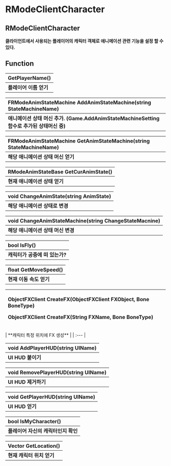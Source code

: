 # RModeClientCharacter

## **RModeClientCharacter**

**클라이언트에서 사용되는 플레이어의 캐릭터 객체로 애니메이션 관련 기능을 설정 할 수 있다.**

## **Function**

| **GetPlayerName\(\)** |
| :--- |
| **플레이어 이름 얻기** |

| **FRModeAnimStateMachine AddAnimStateMachine\(string StateMachineName\)** |
| :--- |
| **애니메이션 상태 머신 추가. \(Game.AddAnimStateMachineSetting 함수로 추가된 상태머신 중\)** |

| **FRModeAnimStateMachine GetAnimStateMachine\(string StateMachineName\)** |
| :--- |
| **해당 애니메이션 상태 머신 얻기** |

| **RModeAnimStateBase GetCurAnimState\(\)** |
| :--- |
| **현재 애니메이션 상태 얻기** |

| **void ChangeAnimState\(string AnimState\)** |
| :--- |
| **해당 애니메이션 상태로 변경** |

| **void ChangeAnimStateMachine\(string ChangeStateMacnine\)** |
| :--- |
| **해당 애니메이션 상태 머신 변경** |

| **bool IsFly\(\)** |
| :--- |
| **캐릭터가 공중에 떠 있는가?** |

| **float GetMoveSpeed\(\)** |
| :--- |
| **현재 이동 속도 얻기** |

<table>
  <thead>
    <tr>
      <th style="text-align:left">
        <p><b>ObjectFXClient CreateFX(ObjectFXClient FXObject, Bone BoneType)</b>
        </p>
        <p><b>ObjectFXClient CreateFX(String FXName, Bone BoneType)</b>
        </p>
      </th>
    </tr>
  </thead>
  <tbody></tbody>
</table>| **캐릭터 특정 위치에 FX 생성** |
| :--- |


| **void AddPlayerHUD\(string UIName\)** |
| :--- |
| **UI HUD 붙이기** |

| **void RemovePlayerHUD\(string UIName\)** |
| :--- |
| **UI HUD 제거하기** |

| **void GetPlayerHUD\(string UIName\)** |
| :--- |
| **UI HUD 얻기** |

| **bool IsMyCharacter\(\)** |
| :--- |
| **플레이어 자신의 캐릭터인지 확인** |

| **Vector GetLocation\(\)** |
| :--- |
| **현재 캐릭터 위치 얻기** |


